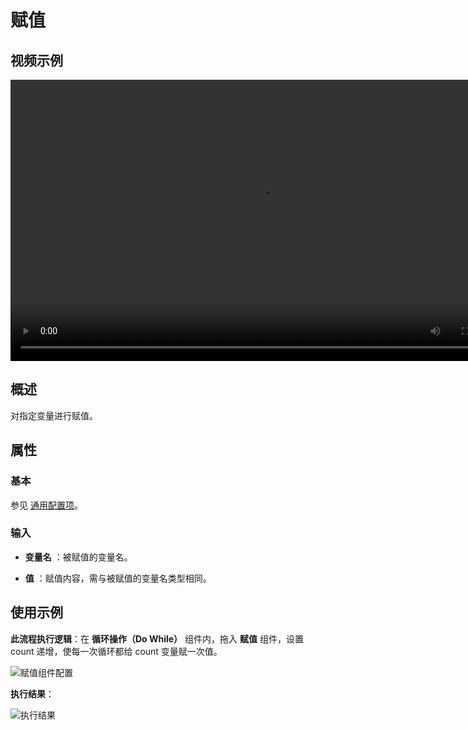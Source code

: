 # 赋值

## 视频示例

<video controls height='450px' width='800px' src="https://encooacademy.oss-cn-shanghai.aliyuncs.com/activity/Assign.mp4"></video>

## 概述

对指定变量进行赋值。

## 属性

### 基本

参见 [通用配置项](../Appendix/CommonConfigurationItems.md)。

### 输入

- **变量名** ：被赋值的变量名。

- **值** ：赋值内容，需与被赋值的变量名类型相同。

## 使用示例

**此流程执行逻辑**：在 **循环操作（Do While）** 组件内，拖入 **赋值** 组件，设置 count 递增，使每一次循环都给 count 变量赋一次值。

![赋值组件配置](https://docimages.blob.core.chinacloudapi.cn/images/Activities/dowhile-2.png)

**执行结果**：

![执行结果](https://docimages.blob.core.chinacloudapi.cn/images/Activities/dowhile-3.png)
